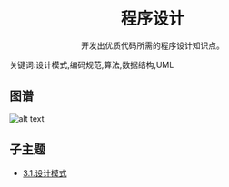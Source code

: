 <h1 align="center">程序设计</h1>
<p align="center">开发出优质代码所需的程序设计知识点。</p>
<p">关键词:设计模式,编码规范,算法,数据结构,UML</p>

## 图谱
![alt text](https://github.com/gonglei007/GameDevMind/blob/main/exports/3.程序设计.png?raw=true)

## 子主题
* [3.1.设计模式](https://github.com/gonglei007/GameDevMind/blob/main/mds/3.1.设计模式.md)
